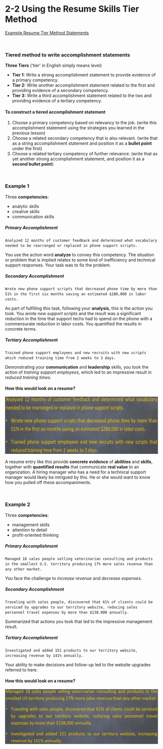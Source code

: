 # 2-2 Using the Resume Skills Tier Method

[Example Resume Tier Method Statements](https://github.com/siyinghan/Notes/blob/master/Interviewing%20and%20Resume%20Writing%20in%20English%20(Coursera%20Specialization)/Material/Example%20Resume%20Tier%20Method%20Statements.pdf)

<br/>

### Tiered method to write accomplishment statements

**Three Tiers** ('tier' in English simply means level)

* **Tier 1:** Write a strong accomplishment statement to provide evidence of a primary competency.
* **Tier 2:** Write another accomplishment statement related to the first and providing evidence of a secondary competency.
* **Tier 3:** Write a third accomplishment statement related to the two and providing evidence of a tertiary competency.

#### To construct a tiered accomplishment statement

1. Choose a primary competency based on relevancy to the job. (write this accomplishment statement using the strategies you learned in the previous lesson)
2. Choose a related secondary competency that is also relevant. (write that as a string accomplishment statement and position it as a **bullet point** under the first)
3. Choose a related tertiary competency of further relevance. (write that as yet another strong accomplishment statement, and position it as a **second bullet point**)

<br/>

### Example 1

Three **competencies**:

* analytic skills
* creative skills
* communication skills

##### Primary Accomplishment

`Analyzed 12 months of customer feedback and determined what vocabulary needed to be rearranged or replaced in phone support scripts.`

You use the action word **analyze** to convey this competency. The situation or problem that is implied relates to some kind of inefficiency and technical support responses. Your task was to fix the problem.

##### Secondary Accomplishment

`Wrote new phone support scripts that decreased phone time by more than 51% in the first six months saving an estimated $280,000 in labor costs.`

As part of fulfilling this task, following your **analysis**, this is the action you took. You wrote *new support scripts* and the result was a significant reduction in the time that support techs had to spend on the phone with a commensurate reduction in labor costs. You quantified the results in concrete terms.

##### Tertiary Accomplishment

`Trained phone support employees and new recruits with new scripts which reduced training time from 2 weeks to 3 days.`

Demonstrating your **communication** and **leadership** skills, you took the action of *training support employees*, which led to an impressive result in *reduced training times*.

#### How this would look on a resume?

<img src='https://github.com/siyinghan/Notes/raw/master/Interviewing%20and%20Resume%20Writing%20in%20English%20(Coursera%20Specialization)/Image/007.png' width=600px />

A resume entry like this provide **concrete evidence** of **abilities** and **skills**, together with **quantified results** that communicate **real value** to an organization. A hiring manager who has a need for a technical support manager would likely be intrigued by this. He or she would want to know how you pulled off these accompaniments.

<br/>

### Example 2

Three **competencies**:

* management skills
* attention to detail
* profit-oriented thinking

##### Primary Accomplishment

`Managed 18 sales people selling veterinarian consulting and products in the smallest U.S. territory producing 17% more sales revenue than any other market.`

You face the challenge to *increase revenue* and *decrease expenses*.

##### Secondary Accomplishment

`Traveling with sales people, discovered that 61% of clients could be serviced by upgrades to our territory website, reducing sales personnel travel expenses by more than $138.000 annually.`

Summarized that actions you took that led to the impressive management result.

##### Tertiary Accomplishment

`Investigated and added 151 products to our territory website, increasing revenue by 141% annually.`

Your ability to make decisions and follow-up led to the website upgrades referred to here.

#### How this would look on a resume?

<img src='https://github.com/siyinghan/Notes/raw/master/Interviewing%20and%20Resume%20Writing%20in%20English%20(Coursera%20Specialization)/Image/008.png' width=600px />